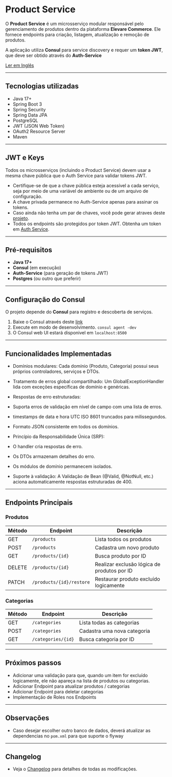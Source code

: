 # Product Service
O **Product Service** é um microsserviço modular responsável pelo gerenciamento de produtos dentro da plataforma **Elevare Commerce**. Ele fornece endpoints para criação, listagem, atualização e remoção de produtos.

A aplicação utiliza **Consul** para service discovery e requer um **token JWT**, que deve ser obtido através do **Auth-Service**

[Ler em Inglês](README.md)

----
## Tecnologias utilizadas 
- Java 17+
- Spring Boot 3 
- Spring Security 
- Spring Data JPA 
- PostgreSQL 
- JWT (JSON Web Token)
- OAuth2 Resource Server 
- Maven

---
## JWT e Keys
Todos os microsserviços (incluindo o Product Service) devem usar a mesma chave pública que o Auth Service para validar tokens JWT.
- Certifique-se de que a chave pública esteja acessível a cada serviço, seja por meio de uma variável de ambiente ou de um arquivo de configuração.
- A chave privada permanece no Auth-Service apenas para assinar os tokens.
- Caso ainda não tenha um par de chaves, você pode gerar atraves deste [projeto](https://github.com/Dev-Erick-Marques/rsa256-key-pair-generator).
- Todos os endpoints são protegidos por token JWT. Obtenha um token em [Auth Service](https://github.com/Dev-Erick-Marques/auth-service).
----
## Pré-requisitos

- **Java 17+**
- **Consul** (em execução)
- **Auth-Service** (para geração de tokens JWT)
- **Postgres** (ou outro que preferir)

---
## Configuração do Consul

O projeto depende do **Consul** para registro e descoberta de serviços. 
1. Baixe o Consul através deste [link](https://developer.hashicorp.com/consul/install)
2. Execute em modo de desenvolvimento. `consul agent -dev`
3. O Consul web UI estará disponivel em ``localhost:8500``

---
## Funcionalidades Implementadas

- Domínios modulares: Cada domínio (Produto, Categoria) possui seus próprios controladores, serviços e DTOs.
- Tratamento de erros global compartilhado: Um GlobalExceptionHandler lida com exceções específicas de domínio e genéricas.

- Respostas de erro estruturadas:
- Suporta erros de validação em nível de campo com uma lista de erros.
- timestamps de data e hora UTC ISO 8601 truncados para milissegundos.
- Formato JSON consistente em todos os domínios.
- Princípio da Responsabilidade Única (SRP):
- O handler cria respostas de erro.
- Os DTOs armazenam detalhes do erro.
- Os módulos de domínio permanecem isolados.
- Suporte à validação: A Validação de Bean (@Valid, @NotNull, etc.) aciona automaticamente respostas estruturadas de 400.

---
## Endpoints Principais
### Produtos


| Método | Endpoint                   | Descrição                                   |
|--------|----------------------------|---------------------------------------------|
| GET    | ``/products``              | Lista todos os produtos                     |
| POST   | ``/products``              | Cadastra um novo produto                    |
| GET    | ``/products/{id}``         | Busca produto por ID                        |
| DELETE | ``/products/{id}``         | Realizar exclusão lógica de produtos por ID |
| PATCH  | ``/products/{id}/restore`` | Restaurar produto excluído logicamente      |

### Categorias

| Método | Endpoint             | Descrição                   |
|--------|----------------------|-----------------------------|
| GET    | ``/categories``      | Lista todas as categorias   |
| POST   | ``/categories``      | Cadastra uma nova categoria |
| GET    | ``/categories/{id}`` | Busca categoria por ID      |

---
## Próximos passos
- Adicionar uma validação para que, quando um item for excluído logicamente, ele não apareça na lista de produtos ou categorias.
- Adicionar Endpoint para atualizar produtos / categorias
- Adicionar Endpoint para deletar categorias
- Implementação de Roles nos Endpoints
---
## Observações
- Caso desejar escolher outro banco de dados, deverá atualizar as dependencias no ``pom.xml`` para que suporte o flyway
---
## Changelog
- Veja o [Changelog](CHANGELOG.md) para detalhes de todas as modificações.

